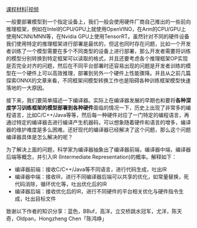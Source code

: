 [课程材料](https://mlc.ai/zh/index.html)|[视频](https://space.bilibili.com/1663273796/video)



一般要部署模型到一个指定设备上，我们一般会使用硬件厂商自己推出的一些前向推理框架，例如在Intel的CPU/GPU上就使用OpenVINO，在Arm的CPU/GPU上使用NCNN/MNN等，在Nvidia GPU上使用TensorRT。虽然针对不同的硬件设备我们使用特定的推理框架进行部署是最优的，但这也同时存在问题，比如一个开发者训练了一个模型需要在多个不同类型的设备上进行部署，那么开发者需要将训练的模型分别转换到特定框架可以读取的格式，并且还要考虑各个推理框架OP实现是否完全对齐的问题，然后在不同平台部署时还容易出现的问题是开发者训练的模型在一个硬件上可以高效推理，部署到另外一个硬件上性能骤降。并且从之前几篇探索ONNX的文章来看，不同框架间模型转换工作也是阻碍各种训练框架模型快速落地的一大原因。

接下来，我们要简单描述一下编译器。实际上在编译器发展的早期也和要将**各种深度学习训练框架的模型部署到各种硬件**面临的情况一下，历史上出现了非常多的编程语言，比如C/C++/Java等等，然后每一种硬件对应了一门特定的编程语言，再通过特定的编译器去进行编译产生机器码，可以想象随着硬件和语言的增多，编译器的维护难度是多么困难。还好现代的编译器已经解决了这个问题，那么这个问题编译器具体是怎么解决的呢？

为了解决上面的问题，科学家为编译器抽象出了编译器前端，编译器中端，编译器后端等概念，并引入IR (Intermediate Representation)的概率。解释如下：

- 编译器前端：接收C/C++/Java等不同语言，进行代码生成，吐出IR
- 编译器中端：接收IR，进行不同编译器后端可以共享的优化，如常量替换，死代码消除，循环优化等，吐出优化后的IR
- 编译器后端：接收优化后的IR，进行不同硬件的平台相关优化与硬件指令生成，吐出目标文件









致谢以下作者的知识分享：蓝色，BBuf，高洋，立交桥跳水冠军，尤洋，陈天奇，Oldpan，Hongzheng Chen「陈鸿峥」
